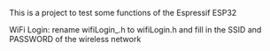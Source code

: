 This is a project to test some functions of the Espressif ESP32

WiFi Login:
rename wifiLogin_.h to wifiLogin.h
and fill in the SSID and PASSWORD of the wireless network
